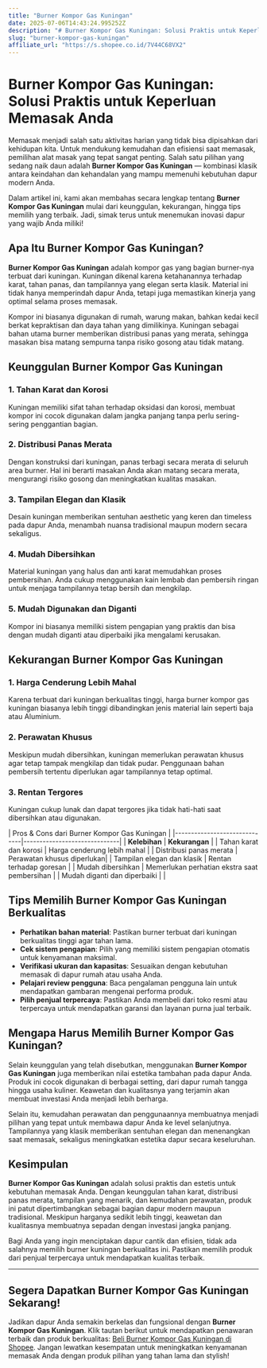 ```yaml
---
title: "Burner Kompor Gas Kuningan"
date: 2025-07-06T14:43:24.995252Z
description: "# Burner Kompor Gas Kuningan: Solusi Praktis untuk Keperluan Memasak Anda..."
slug: "burner-kompor-gas-kuningan"
affiliate_url: "https://s.shopee.co.id/7V44C68VX2"
---
```

# Burner Kompor Gas Kuningan: Solusi Praktis untuk Keperluan Memasak Anda

Memasak menjadi salah satu aktivitas harian yang tidak bisa dipisahkan dari kehidupan kita. Untuk mendukung kemudahan dan efisiensi saat memasak, pemilihan alat masak yang tepat sangat penting. Salah satu pilihan yang sedang naik daun adalah **Burner Kompor Gas Kuningan** — kombinasi klasik antara keindahan dan kehandalan yang mampu memenuhi kebutuhan dapur modern Anda.

Dalam artikel ini, kami akan membahas secara lengkap tentang **Burner Kompor Gas Kuningan** mulai dari keunggulan, kekurangan, hingga tips memilih yang terbaik. Jadi, simak terus untuk menemukan inovasi dapur yang wajib Anda miliki!

## Apa Itu Burner Kompor Gas Kuningan?

**Burner Kompor Gas Kuningan** adalah kompor gas yang bagian burner-nya terbuat dari kuningan. Kuningan dikenal karena ketahanannya terhadap karat, tahan panas, dan tampilannya yang elegan serta klasik. Material ini tidak hanya memperindah dapur Anda, tetapi juga memastikan kinerja yang optimal selama proses memasak.

Kompor ini biasanya digunakan di rumah, warung makan, bahkan kedai kecil berkat kepraktisan dan daya tahan yang dimilikinya. Kuningan sebagai bahan utama burner memberikan distribusi panas yang merata, sehingga masakan bisa matang sempurna tanpa risiko gosong atau tidak matang.

## Keunggulan Burner Kompor Gas Kuningan

### 1. Tahan Karat dan Korosi
Kuningan memiliki sifat tahan terhadap oksidasi dan korosi, membuat kompor ini cocok digunakan dalam jangka panjang tanpa perlu sering-sering penggantian bagian.

### 2. Distribusi Panas Merata
Dengan konstruksi dari kuningan, panas terbagi secara merata di seluruh area burner. Hal ini berarti masakan Anda akan matang secara merata, mengurangi risiko gosong dan meningkatkan kualitas masakan.

### 3. Tampilan Elegan dan Klasik
Desain kuningan memberikan sentuhan aesthetic yang keren dan timeless pada dapur Anda, menambah nuansa tradisional maupun modern secara sekaligus.

### 4. Mudah Dibersihkan
Material kuningan yang halus dan anti karat memudahkan proses pembersihan. Anda cukup menggunakan kain lembab dan pembersih ringan untuk menjaga tampilannya tetap bersih dan mengkilap.

### 5. Mudah Digunakan dan Diganti
Kompor ini biasanya memiliki sistem pengapian yang praktis dan bisa dengan mudah diganti atau diperbaiki jika mengalami kerusakan.

## Kekurangan Burner Kompor Gas Kuningan

### 1. Harga Cenderung Lebih Mahal
Karena terbuat dari kuningan berkualitas tinggi, harga burner kompor gas kuningan biasanya lebih tinggi dibandingkan jenis material lain seperti baja atau Aluminium.

### 2. Perawatan Khusus
Meskipun mudah dibersihkan, kuningan memerlukan perawatan khusus agar tetap tampak mengkilap dan tidak pudar. Penggunaan bahan pembersih tertentu diperlukan agar tampilannya tetap optimal.

### 3. Rentan Tergores
Kuningan cukup lunak dan dapat tergores jika tidak hati-hati saat dibersihkan atau digunakan.

| Pros & Cons dari Burner Kompor Gas Kuningan |
|------------------------------|------------------------------|
| **Kelebihan**                | **Kekurangan**               |
| Tahan karat dan korosi     | Harga cenderung lebih mahal |
| Distribusi panas merata    | Perawatan khusus diperlukan|
| Tampilan elegan dan klasik | Rentan terhadap goresan     |
| Mudah dibersihkan         | Memerlukan perhatian ekstra saat pembersihan |
| Mudah diganti dan diperbaiki |                            |

## Tips Memilih Burner Kompor Gas Kuningan Berkualitas

- **Perhatikan bahan material**: Pastikan burner terbuat dari kuningan berkualitas tinggi agar tahan lama.
- **Cek sistem pengapian**: Pilih yang memiliki sistem pengapian otomatis untuk kenyamanan maksimal.
- **Verifikasi ukuran dan kapasitas**: Sesuaikan dengan kebutuhan memasak di dapur rumah atau usaha Anda.
- **Pelajari review pengguna**: Baca pengalaman pengguna lain untuk mendapatkan gambaran mengenai performa produk.
- **Pilih penjual terpercaya**: Pastikan Anda membeli dari toko resmi atau terpercaya untuk mendapatkan garansi dan layanan purna jual terbaik.

## Mengapa Harus Memilih Burner Kompor Gas Kuningan?

Selain keunggulan yang telah disebutkan, menggunakan **Burner Kompor Gas Kuningan** juga memberikan nilai estetika tambahan pada dapur Anda. Produk ini cocok digunakan di berbagai setting, dari dapur rumah tangga hingga usaha kuliner. Keawetan dan kualitasnya yang terjamin akan membuat investasi Anda menjadi lebih berharga.

Selain itu, kemudahan perawatan dan penggunaannya membuatnya menjadi pilihan yang tepat untuk membawa dapur Anda ke level selanjutnya. Tampilannya yang klasik memberikan sentuhan elegan dan menenangkan saat memasak, sekaligus meningkatkan estetika dapur secara keseluruhan.

## Kesimpulan

**Burner Kompor Gas Kuningan** adalah solusi praktis dan estetis untuk kebutuhan memasak Anda. Dengan keunggulan tahan karat, distribusi panas merata, tampilan yang menarik, dan kemudahan perawatan, produk ini patut dipertimbangkan sebagai bagian dapur modern maupun tradisional. Meskipun harganya sedikit lebih tinggi, keawetan dan kualitasnya membuatnya sepadan dengan investasi jangka panjang.

Bagi Anda yang ingin menciptakan dapur cantik dan efisien, tidak ada salahnya memilih burner kuningan berkualitas ini. Pastikan memilih produk dari penjual terpercaya untuk mendapatkan kualitas terbaik.

---

## Segera Dapatkan Burner Kompor Gas Kuningan Sekarang!

Jadikan dapur Anda semakin berkelas dan fungsional dengan **Burner Kompor Gas Kuningan**. Klik tautan berikut untuk mendapatkan penawaran terbaik dan produk berkualitas: [Beli Burner Kompor Gas Kuningan di Shopee](https://s.shopee.co.id/7V44C68VX2). Jangan lewatkan kesempatan untuk meningkatkan kenyamanan memasak Anda dengan produk pilihan yang tahan lama dan stylish!